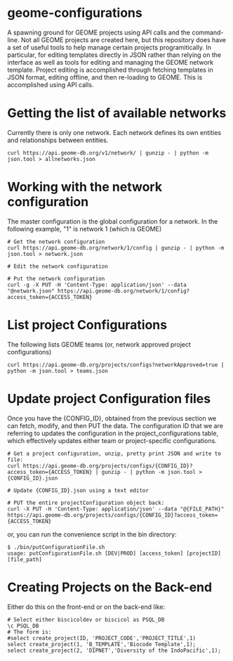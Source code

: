 # geome-configurations
A spawning ground for GEOME projects using API calls and the command-line.  Not all GEOME projects are created here, 
but this repository does have a set of useful tools to help manage certain projects programitically.  In particular,
for editing templates directly in JSON rather than relying on the interface as well as tools for editing and managing
the GEOME network template.  Project editing is accomplished through fetching templates in JSON format, editing offline,
and then re-loading to GEOME.  This is accomplished using API calls.

# Getting the list of available networks
Currently there is only one network.  Each network defines its own entities and relationships between entities.
```
curl https://api.geome-db.org/v1/network/ | gunzip - | python -m json.tool > allnetworks.json
```

# Working with the network configuration 
The master configuration is the global configuration for a network. In the following example, "1" is network 1
(which is GEOME)
```
# Get the network configuration
curl https://api.geome-db.org/network/1/config | gunzip - | python -m json.tool > network.json

# Edit the network configuration

# Put the network configuration
curl -g -X PUT -H 'Content-Type: application/json' --data "@network.json" https://api.geome-db.org/network/1/config?access_token={ACCESS_TOKEN}
```

# List project Configurations 
The following lists GEOME teams (or, network approved project configurations)
```
curl https://api.geome-db.org/projects/configs?networkApproved=true | python -m json.tool > teams.json
```

# Update project Configuration files
Once you have the {CONFIG_ID}, obtained from the previous section we can fetch, modify, and then PUT the data.
The configuration ID that we are referring to updates the configuration in the project_configurations table, 
which effectively updates either team or project-specific configurations.
```
# Get a project configuration, unzip, pretty print JSON and write to file: 
curl https://api.geome-db.org/projects/configs/{CONFIG_ID}?access_token={ACCESS_TOKEN} | gunzip - | python -m json.tool > {CONFIG_ID}.json

# Update {CONFIG_ID}.json using a text editor

# PUT the entire projectConfiguration object back:
curl -X PUT -H 'Content-Type: application/json' --data "@{FILE_PATH}" https://api.geome-db.org/projects/configs/{CONFIG_ID}?access_token={ACCESS_TOKEN}
```

or, you can run the convenience script in the bin directory:
```
$ ./bin/putConfigurationFile.sh
usage: putConfigurationFile.sh [DEV|PROD] [access_token] [projectID] [file_path]
```

# Creating Projects on the Back-end
Either do this on the front-end or on the back-end like:
```
# Select either biscicoldev or biscicol as PSQL_DB
\c PSQL_DB
# The form is:
#select create_project(ID, 'PROJECT_CODE','PROJECT_TITLE',1)
select create_project(1, 'B_TEMPLATE','Biocode Template',1);
select create_project(2, 'DIPNET','Diversity of the IndoPacific',1);
```
